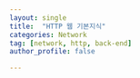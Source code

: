 ```yaml
---
layout: single
title:  "HTTP 웹 기본지식"
categories: Network
tag: [network, http, back-end]
author_profile: false

---
```


# 